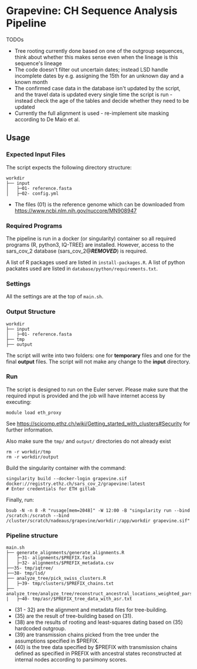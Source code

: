 # Grapevine: CH Sequence Analysis Pipeline

TODOs
* Tree rooting currently done based on one of the outgroup sequences, think about whether this makes sense even when the lineage is this sequence's lineage
* The code doesn't filter out uncertain dates; instead LSD handle incomplete dates by e.g. assigning the 15th for an unknown day and a known month
* The confirmed case data in the database isn't updated by the script, and the travel data is updated every single time the script is run - instead check the age of the tables and decide whether they need to be updated
* Currently the full alignment is used - re-implement site masking according to De Maio et al.

## Usage

### Expected Input Files

The script expects the following directory structure:

```
workdir
├── input
│   ├─01- reference.fasta
│   ├─02- config.yml
```

- The files (01) is the reference genome which can be downloaded from https://www.ncbi.nlm.nih.gov/nuccore/MN908947


### Required Programs

The pipeline is run in a docker (or singularity) container so all required programs (R, python3, IQ-TREE) are installed. However, access to the sars_cov_2 database (sars_cov_2@***REMOVED***) is required.

A list of R packages used are listed in `install-packages.R`.
A list of python packates used are listed in `database/python/requirements.txt`.


### Settings

All the settings are at the top of `main.sh`.


### Output Structure

```
workdir
├── input
│   ├─01- reference.fasta
├── tmp
├── output
```

The script will write into two folders: one for **temporary** files and one for the final **output** files. The script will not make any change to the **input** directory.


### Run

The script is designed to run on the Euler server. Please make sure that the required input is provided and the job will have internet access by executing:

```
module load eth_proxy
```

See https://scicomp.ethz.ch/wiki/Getting_started_with_clusters#Security for further information.

Also make sure the `tmp/` and `output/` directories do not already exist

```
rm -r workdir/tmp
rm -r workdir/output
```

Build the singularity container with the command:

```
singularity build --docker-login grapevine.sif docker://registry.ethz.ch/sars_cov_2/grapevine:latest
# Enter credentials for ETH gitlab
```

Finally, run:

```
bsub -N -n 8 -R "rusage[mem=2048]" -W 12:00 -B "singularity run --bind /scratch:/scratch --bind /cluster/scratch/nadeaus/grapevine/workdir:/app/workdir grapevine.sif"
```

### Pipeline structure
```
main.sh
├── generate_alignments/generate_alignments.R
│   ├─31- alignments/$PREFIX.fasta
│   ├─32- alignments/$PREFIX_metadata.csv
├──35- tmp/iqtree/
├──38- tmp/lsd/
├── analyze_tree/pick_swiss_clusters.R 
│   ├─39- tmp/clusters/$PREFIX_chains.txt
├── analyze_tree/analyze_tree/reconstruct_ancestral_locations_weighted_parsimony.R
|   ├─40- tmp/asr/$PREFIX_tree_data_with_asr.txt
```

- (31 - 32) are the alignment and metadata files for tree-building.
- (35) are the result of tree-building based on (31).
- (38) are the results of rooting and least-squares dating based on (35) hardcoded outgroup.
- (39) are transmission chains picked from the tree under the assumptions specified in $PREFIX.
- (40) is the tree data specified by $PREFIX with transmission chains defined as specified in PREFIX with ancestral states reconstructed at internal nodes according to parsimony scores.
